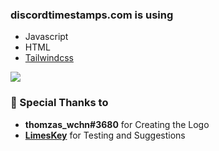 ### discordtimestamps.com is using
- Javascript
- HTML
- [Tailwindcss](https://tailwindcss.com "Tailwindcss")

![ ](https://camo.githubusercontent.com/1a3fdd0385f4f61721412afbf5af52f99f3986f8f755ce2bfa9197892e7ec329/68747470733a2f2f696d672e696e73706563746f7272652e78797a2f753259355162316770463358)

### 🤝 Special Thanks to 
- **thomzas_wchn#3680** for Creating the Logo
- [**LimesKey**](http://https://github.com/LimesKey "**LimesKey**") for Testing and Suggestions
